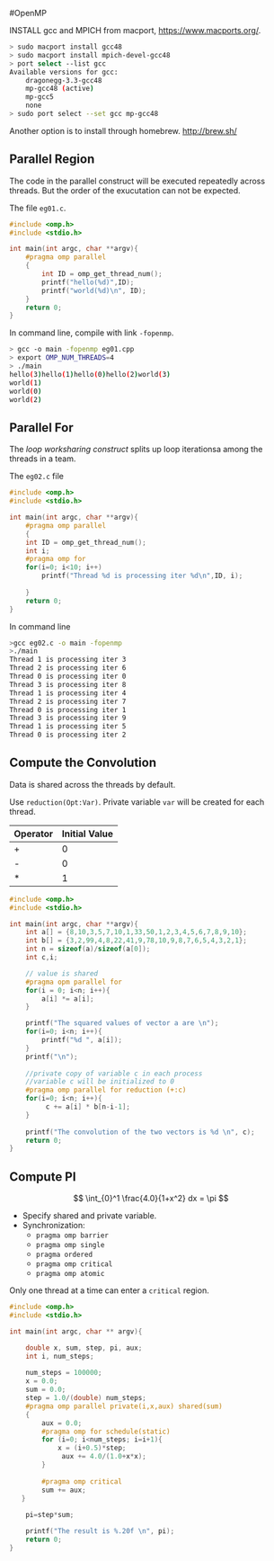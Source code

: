 #OpenMP


INSTALL gcc and MPICH from macport, https://www.macports.org/.

```bash
> sudo macport install gcc48
> sudo macport install mpich-devel-gcc48
> port select --list gcc
Available versions for gcc:
	dragonegg-3.3-gcc48
	mp-gcc48 (active)
	mp-gcc5
	none
> sudo port select --set gcc mp-gcc48
```

Another option is to install through homebrew. http://brew.sh/

## Parallel Region

The code in the parallel construct will be executed repeatedly across threads. But the order of the exucutation can not be expected.


The file ```eg01.c```.

```c
#include <omp.h>
#include <stdio.h>

int main(int argc, char **argv){
    #pragma omp parallel
    {
		int ID = omp_get_thread_num();
		printf("hello(%d)",ID);
		printf("world(%d)\n", ID);
    }
    return 0;
}

```

In command line, compile with link ```-fopenmp```.

```bash
> gcc -o main -fopenmp eg01.cpp
> export OMP_NUM_THREADS=4
> ./main
hello(3)hello(1)hello(0)hello(2)world(3)
world(1)
world(0)
world(2)
```

## Parallel For
The *loop worksharing construct* splits up loop iterationsa among the threads in a team.


The ```eg02.c``` file

```c
#include <omp.h>
#include <stdio.h>

int main(int argc, char **argv){
    #pragma omp parallel
    {
	int ID = omp_get_thread_num();
	int i;
	#pragma omp for
	for(i=0; i<10; i++)	    
	    printf("Thread %d is processing iter %d\n",ID, i);
	
    }
    return 0;
}
```


In command line

```bash
>gcc eg02.c -o main -fopenmp
>./main
Thread 1 is processing iter 3
Thread 2 is processing iter 6
Thread 0 is processing iter 0
Thread 3 is processing iter 8
Thread 1 is processing iter 4
Thread 2 is processing iter 7
Thread 0 is processing iter 1
Thread 3 is processing iter 9
Thread 1 is processing iter 5
Thread 0 is processing iter 2
```


## Compute the Convolution
Data is shared across the threads by default.

Use ```reduction(Opt:Var)```. Private variable ```var``` will be created for each thread.

| Operator | Initial Value |
|----------|---------------|
| +        |  0            |
| -        |  0            |
| *        |  1            |


```c
#include <omp.h>
#include <stdio.h>

int main(int argc, char **argv){
    int a[] = {8,10,3,5,7,10,1,33,50,1,2,3,4,5,6,7,8,9,10};
    int b[] = {3,2,99,4,8,22,41,9,78,10,9,8,7,6,5,4,3,2,1};
    int n = sizeof(a)/sizeof(a[0]);
    int c,i;

    // value is shared
    #pragma opm parallel for
    for(i = 0; i<n; i++){
	    a[i] *= a[i];
    }

    printf("The squared values of vector a are \n");
    for(i=0; i<n; i++){	
     	printf("%d ", a[i]);
    }
    printf("\n");
	
    //private copy of variable c in each process
    //variable c will be initialized to 0
    #pragma omp parallel for reduction (+:c)
    for(i=0; i<n; i++){
	     c += a[i] * b[n-i-1];
    }
    
    printf("The convolution of the two vectors is %d \n", c);
    return 0;
}
```


## Compute PI

$$
\int_{0}^1 \frac{4.0}{1+x^2} dx = \pi
$$

* Specify shared and private variable.
* Synchronization: 
	* ```pragma omp barrier```
	* ```pragma omp single```
	* ```pragma ordered```
	* ```pragma omp critical```
	* ```pragma omp atomic```

Only one thread at a time can enter a ```critical``` region.

```c
#include <omp.h>
#include <stdio.h>

int main(int argc, char ** argv){

    double x, sum, step, pi, aux;
    int i, num_steps;
    
    num_steps = 100000;
    x = 0.0;
    sum = 0.0;
    step = 1.0/(double) num_steps;
	#pragma omp parallel private(i,x,aux) shared(sum) 
    {
		aux = 0.0;
		#pragma omp for schedule(static) 
		for (i=0; i<num_steps; i=i+1){	    
		    x = (i+0.5)*step;
	   		 aux += 4.0/(1.0+x*x);
		}
	
		#pragma omp critical
		sum += aux;
   }
    
    pi=step*sum;

    printf("The result is %.20f \n", pi);
    return 0;
}
```
